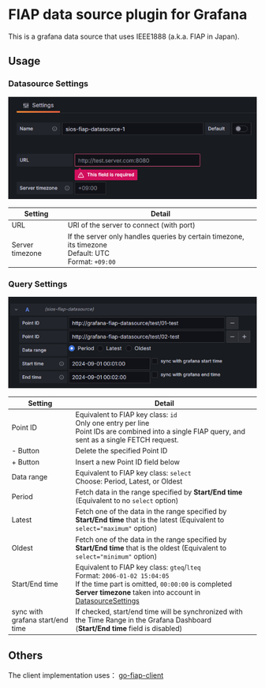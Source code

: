# FIAP data source plugin for Grafana

This is a grafana data source that uses IEEE1888 (a.k.a. FIAP in Japan).

## Usage

### Datasource Settings

![DatasourceSettings](img/settings.png)
<!-- ![DatasourceSettings](https://github.com/SIOS-Technology-Inc/grafana-fiap-datasource/src/img/settings.png) -->

| Setting         | Detail                                                                                                       |
| --------------- | ------------------------------------------------------------------------------------------------------------ |
| URL             | URI of the server to connect (with port)                                                                     |
| Server timezone | If the server only handles queries by certain timezone, its timezone <br> Default: UTC <br> Format: `+09:00` |

### Query Settings

![QuerySettings](img/query.png)
<!--![QuerySettings](https://github.com/SIOS-Technology-Inc/grafana-fiap-datasource/src/img/query.png)  -->

| Setting                          | Detail                                                                                                                                                                                                                             |
| -------------------------------- | ---------------------------------------------------------------------------------------------------------------------------------------------------------------------------------------------------------------------------------- |
| Point ID                         | Equivalent to FIAP key class: `id` <br> Only one entry per line <br> Point IDs are combined into a single FIAP query, and sent as a single FETCH request.                                                                          |
| - Button                         | Delete the specified Point ID                                                                                                                                                                                                      |
| + Button                         | Insert a new Point ID field below                                                                                                                                                                                                  |
| Data range                       | Equivalent to FIAP key class: `select` <br> Choose: Period, Latest, or Oldest                                                                                                                                                      |
| Period                           | Fetch data in the range specified by **Start/End time** (Equivalent to no `select` option)                                                                                                                                         |
| Latest                           | Fetch one of the data in the range specified by **Start/End time** that is the latest (Equivalent to `select="maximum"` option)                                                                                                    |
| Oldest                           | Fetch one of the data in the range specified by **Start/End time** that is the oldest (Equivalent to `select="minimum"` option)                                                                                                    |
| Start/End time                   | Equivalent to FIAP key class: `gteq`/`lteq` <br> Format: `2006-01-02 15:04:05` <br> If the time part is omitted, `00:00:00` is completed <br> **Server timezone** taken into account in [DatasourceSettings](#datasource-settings) |
| sync with grafana start/end time | If checked, start/end time will be synchronized with the Time Range in the Grafana Dashboard <br> (**Start/End time** field is disabled)                                                                                           |

## Others
The client implementation uses：
[go-fiap-client](https://pkg.go.dev/github.com/SIOS-Technology-Inc/go-fiap-client)
